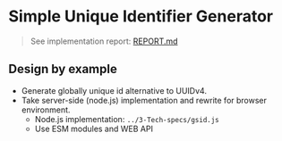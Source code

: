 # Simple Unique Identifier Generator

> See implementation report: [REPORT.md](./REPORT.md)

## Design by example

- Generate globally unique id alternative to UUIDv4.
- Take server-side (node.js) implementation and rewrite for browser environment.
  - Node.js implementation: `../3-Tech-specs/gsid.js`
  - Use ESM modules and WEB API

